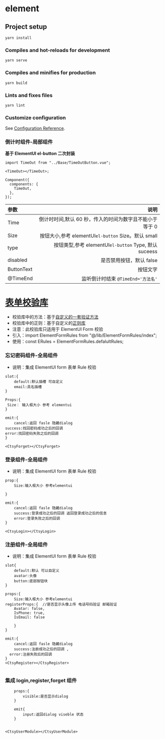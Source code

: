 # element

## Project setup

```
yarn install
```

### Compiles and hot-reloads for development

```
yarn serve
```

### Compiles and minifies for production

```
yarn build
```

### Lints and fixes files

```
yarn lint
```

### Customize configuration

See [Configuration Reference](https://cli.vuejs.org/config/).

### 倒计时组件-局部组件

**基于 ElementUI el-button 二次封装**

```
import TimeOut from "../Base/TimeOutButton.vue";

<TimeOut></TimeOut>;

Component({
  components: {
    TimeOut,
  },
});
```

| 参数       |                                                    说明 |
| :--------- | ------------------------------------------------------: |
| Time       | 倒计时时间,默认 60 秒，传入的时间为数字且不能小于等于 0 |
| Size       |     按钮大小,参考 elementUI`el-button` Size。默认 small |
| type       |   按钮类型,参考 elementUI`el-button` Type, 默认 suceess |
| disabled   |                                是否禁用按钮，默认 false |
| ButtonText |                                                按钮文字 |
| @TimeEnd   |                      监听倒计时结束 `@TimeEnd='方法名'` |

# [表单校验库](https://github.com/Hello-GitHubs/element/blob/master/src/lib/ElementFormRules/index.ts)

- 校验库中的方法：基于[自定义的一套验证方法](https://github.com/Hello-GitHubs/element/blob/master/src/lib/Reg/regFun.ts)
- 校验库中的正则：基于自定义的[正则库](https://github.com/Hello-GitHubs/castle-vuex/blob/master/src/RegExp/index.ts)
- 注意：此校验库只适用于 ElementUI Form 校验
- 引入：import ElementFormRules from "@/lib/ElementFormRules/index";
- 使用：const ERules = ElementFormRules.defalultRules;

### 忘记密码组件-全局组件

- 说明：集成 ElementUI form 表单 Rule 校验

```
slot:{
    default:默认插槽 可自定义
    email:具名插槽
}

Props:{
 Size： 输入框大小 参考 elementui
}

emit:{
    cancel:返回 fasle 隐藏dialog
success:找回密码成功之后的回调
error:找回密码失败之后的回调
}

<CtsyForget></CtsyForget>
```

### 登录组件-全局组件

- 说明：集成 ElementUI form 表单 Rule 校验

```
prop:{
    Size:输入框大小 参考elementui

}

emit:{
    cancel:返回 fasle 隐藏dialog
    success:登录成功之后的回调 返回登录成功之后的信息
    error:登录失败之后的回调
}

<CtsyLogin></CtsyLogin>
```

### 注册组件-全局组件

- 说明：集成 ElementUI form 表单 Rule 校验

```
slot{
    default:默认 可以自定义
    avatar:头像
    button:底部按钮块
}

props:{
    Size:输入框大小 参考elementui
registerProps:{  //是否显示头像上传 电话号码验证 邮箱验证
    Avatar: false,
    IsPhone: true,
    IsEmail: false

    }
}

emit:{
    cancel:返回 fasle 隐藏dialog
    success:注册成功之后的回调 ,
  error:注册失败后的回调
}
<CtsyRegister></CtsyRegister>


```

### 集成 login,register,forget 组件

```
    props:{
        visible:是否显示dialog
    }

    emit{
        input:返回dialog viseble 状态
    }


<CtsyUserModule></CtsyUserModule>

```
